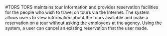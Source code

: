 #TORS TORS maintains tour information and provides reservation
facilities for the people who wish to travel on tours via the Internet. The system allows users
to view information about the tours available and make a reservation on a tour without asking
the employees at the agency. Using the system, a user can cancel an existing reservation that
the user made.
